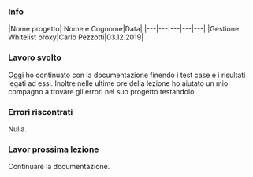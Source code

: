 ### Info
|Nome progetto|   Nome e Cognome|Data|
|---|---|---|---|---|
|Gestione Whitelist proxy|Carlo Pezzotti|03.12.2019|

### <b>Lavoro svolto</b>
Oggi ho continuato con la documentazione finendo i test case e i risultati legati ad essi. Inoltre nelle ultime ore della lezione ho aiutato un mio compagno a trovare gli errori nel suo progetto testandolo.

### <b>Errori riscontrati</b>
Nulla.

### <b>Lavor prossima lezione</b>
Continuare la documentazione.